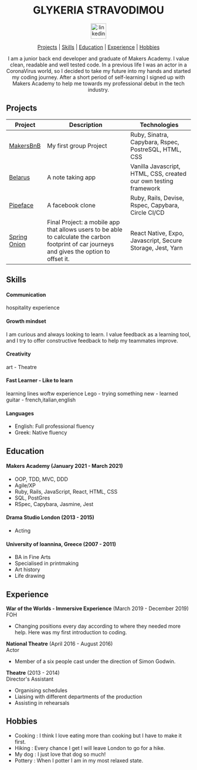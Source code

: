 <div align='center'>

# GLYKERIA STRAVODIMOU

<a href='https://www.linkedin.com/in/glykeria-stravodimou-0ab199209/'>
<img src="https://www.iconfinder.com/data/icons/free-social-icons/67/linkedin_circle_color-512.png" alt="linkedin" hspace="50" height="42" width="42"></a>

[Projects](#projects) | [Skills](#skills) | [Education](#education) | [Experience](#experience) | [Hobbies](#hobbies)

I am a junior back end developer and graduate of Makers Academy. I value clean, readable and well tested code. In a previous life I was an actor in a CoronaVirus world, so I decided to take my future into my hands and started my coding journey. After a short period of self-learning I signed up with Makers Academy to help me towards my professional debut in the tech industry.

</div>

## Projects

| Project                                                              | Description                                                                                                                                   | Technologies                                                     |
| -------------------------------------------------------------------- | --------------------------------------------------------------------------------------------------------------------------------------------- | ---------------------------------------------------------------- |
| [MakersBnB](https://github.com/GlykeriaStr/MakersBnB)                | My first group Project                                                                                                                        | Ruby, Sinatra, Capybara, Rspec, PostreSQL, HTML, CSS             |
| [Belarus](https://github.com/GlykeriaStr/belarus)                    | A note taking app                                                                                                                             | Vanilla Javascript, HTML, CSS, created our own testing framework |
| [Pipeface](https://github.com/GlykeriaStr/acebook--Pipeface-)        | A facebook clone                                                                                                                              | Ruby, Rails, Devise, Rspec, Capybara, Circle CI/CD               |
| [Spring Onion](https://github.com/GlykeriaStr/SmellsLikeGreenSpirit) | Final Project: a mobile app that allows users to be able to calculate the carbon footprint of car journeys and gives the option to offset it. | React Native, Expo, Javascript, Secure Storage, Jest, Yarn       |

## Skills

#### Communication

hospitality experience

#### Growth mindset

I am curious and always looking to learn. I value feedback as a learning tool, and I try to offer constructive feedback to help my teammates improve.

#### Creativity

art - Theatre

#### Fast Learner - Like to learn

learning lines
woftw experience
Lego - trying something new - learned guitar - french,italian,english

#### Languages

- English: Full professional fluency
- Greek: Native fluency

## Education

#### Makers Academy (January 2021 - March 2021)

- OOP, TDD, MVC, DDD
- Agile/XP
- Ruby, Rails, JavaScript, React, HTML, CSS
- SQL, PostGres
- RSpec, Capybara, Jasmine, Jest

#### Drama Studio London (2013 - 2015)

- Acting

#### University of Ioannina, Greece (2007 - 2011)

- BA in Fine Arts
- Specialised in printmaking
- Art history
- Life drawing

## Experience

**War of the Worlds - Immersive Experience** (March 2019 - December 2019)  
FOH

- Changing positions every day according to where they needed more help. Here was my first introduction to coding.

**National Theatre** (April 2016 - August 2016)  
Actor

- Member of a six people cast under the direction of Simon Godwin.

**Theatre** (2013 - 2014)  
Director's Assistant

- Organising schedules
- Liaising with different departments of the production
- Assisting in rehearsals

## Hobbies

- Cooking : I think I love eating more than cooking but I have to make it first.
- Hiking : Every chance I get I will leave London to go for a hike.
- My dog : I just love that dog so much!
- Pottery : When I potter I am in my most relaxed state.

